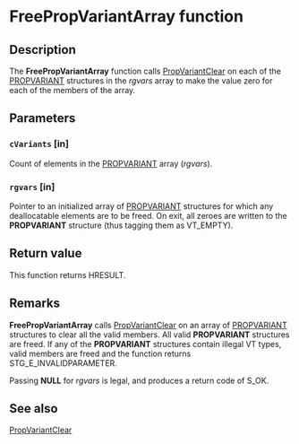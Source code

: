 # FreePropVariantArray function

## Description

The **FreePropVariantArray** function calls
[PropVariantClear](https://learn.microsoft.com/windows/desktop/api/propidl/nf-propidl-propvariantclear) on each of the
[PROPVARIANT](https://learn.microsoft.com/windows/desktop/api/propidl/ns-propidl-propvariant) structures in the *rgvars* array to make the value zero for each of the members of the array.

## Parameters

### `cVariants` [in]

Count of elements in the
[PROPVARIANT](https://learn.microsoft.com/windows/desktop/api/propidl/ns-propidl-propvariant) array (*rgvars*).

### `rgvars` [in]

Pointer to an initialized array of
[PROPVARIANT](https://learn.microsoft.com/windows/desktop/api/propidl/ns-propidl-propvariant) structures for which any deallocatable elements are to be freed. On exit, all zeroes are written to the
**PROPVARIANT** structure (thus tagging them as VT_EMPTY).

## Return value

This function returns HRESULT.

## Remarks

**FreePropVariantArray** calls
[PropVariantClear](https://learn.microsoft.com/windows/desktop/api/propidl/nf-propidl-propvariantclear) on an array of
[PROPVARIANT](https://learn.microsoft.com/windows/desktop/api/propidl/ns-propidl-propvariant) structures to clear all the valid members. All valid
**PROPVARIANT** structures are freed. If any of the
**PROPVARIANT** structures contain illegal VT types, valid members are freed and the function returns STG_E_INVALIDPARAMETER.

Passing **NULL** for *rgvars* is legal, and produces a return code of S_OK.

## See also

[PropVariantClear](https://learn.microsoft.com/windows/desktop/api/propidl/nf-propidl-propvariantclear)